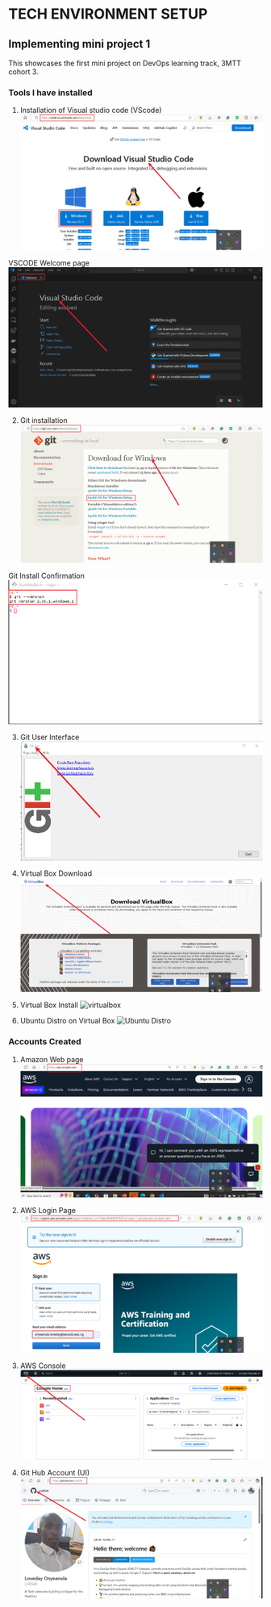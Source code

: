 # TECH ENVIRONMENT SETUP
## Implementing mini project 1
This showcases the first mini project on DevOps learning track, 3MTT cohort 3.

### Tools I have installed
1. Installation of Visual studio code (VScode)
![vscode](./vscode-download.PNG)

VSCODE Welcome page
![vscode](./vscode-welcome.png)


2. Git installation
![Git Bash](./git-windows-download.png)

Git Install Confirmation
![Git](./git-install-confirm.png)


3. Git User Interface
![Git UI](./Git-GUI.png)

4. Virtual Box Download
![virtual-box](./virtualbox-download.PNG)

5. Virtual Box Install
![virtualbox]()

5. Ubuntu Distro on Virtual Box
![Ubuntu Distro]()

### Accounts Created
1. Amazon Web page
![AWS-page](./aws-page.PNG)

2. AWS Login Page
![aws-login](./aws-login.PNG)

3. AWS Console
![Console](./aws-console.PNG)

4. Git Hub Account (UI)
![my-github-account](./my-git-account.PNG)